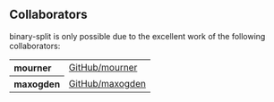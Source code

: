 ## Collaborators

binary-split is only possible due to the excellent work of the following collaborators:

<table><tbody><tr><th align="left">mourner</th><td><a href="https://github.com/mourner">GitHub/mourner</a></td></tr>
<tr><th align="left">maxogden</th><td><a href="https://github.com/maxogden">GitHub/maxogden</a></td></tr>
</tbody></table>
